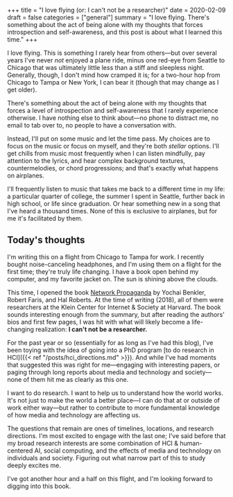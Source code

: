 +++
title = "I love flying (or: I can't not be a researcher)"
date = 2020-02-09
draft = false
categories = ["general"]
summary = "I love flying. There's something about the act of being alone with my thoughts that forces introspection and self-awareness, and this post is about what I learned this time."
+++

I love flying. This is something I rarely hear from others—but over several years I've never *not* enjoyed a plane ride, minus one red-eye from Seattle to Chicago that was ultimately little less than a stiff and sleepless night. Generally, though, I don't mind how cramped it is; for a two-hour hop from Chicago to Tampa or New York, I can bear it (though that may change as I get older).

There's something about the act of being alone with my thoughts that forces a level of introspection and self-awareness that I rarely experience otherwise. I have nothing else to think about—no phone to distract me, no email to tab over to, no people to have a conversation with. 

Instead, I'll put on some music and let the time pass. My choices are to focus on the music or focus on myself, and they're both *stellar* options. I'll get chills from music most frequently when I can listen mindfully, pay attention to the lyrics, and hear complex background textures, countermelodies, or chord progressions; and that's exactly what happens on airplanes.

I'll frequently listen to music that takes me back to a different time in my life: a particular quarter of college, the summer I spent in Seattle, further back in high school, or life since graduation. Or hear something new in a song that I've heard a thousand times. None of this is exclusive to airplanes, but for me it's facilitated by them.


## Today's thoughts
I'm writing this on a flight from Chicago to Tampa for work. I recently bought noise-canceling headphones, and I'm using them on a flight for the first time; they're truly life changing. I have a book open behind my computer, and my favorite jacket on. The sun is shining above the clouds.

This time, I opened the book [Network Propaganda](TODO) by Yochai Benkler, Robert Faris, and Hal Roberts. At the time of writing (2018), all of them were researchers at the Klein Center for Internet & Society at Harvard. The book sounds interesting enough from the summary, but after reading the authors' bios and first few pages, I was hit with what will likely become a life-changing realization: **I can't not be a researcher.**

For the past year or so (essentially for as long as I've had this blog), I've been toying with the idea of going into a PhD program [to do research in HCI]({{< ref "/posts/hci_directions.md" >}}). And while I've had moments that suggested this was right for me—engaging with interesting papers, or paging through long reports about media and technology and society—none of them hit me as clearly as this one.

I want to do research. I want to help us to understand how the world works. It's not just to make the world a better place—I can do that at or outside of work either way—but rather to contribute to more fundamental knowledge of how media and technology are affecting us.

The questions that remain are ones of timelines, locations, and research directions. I'm most excited to engage with the last one; I've said before that my broad research interests are some combination of HCI & human-centered AI, social computing, and the effects of media and technology on individuals and society. Figuring out what narrow part of this to study deeply excites me.

I've got another hour and a half on this flight, and I'm looking forward to digging into this book. 

